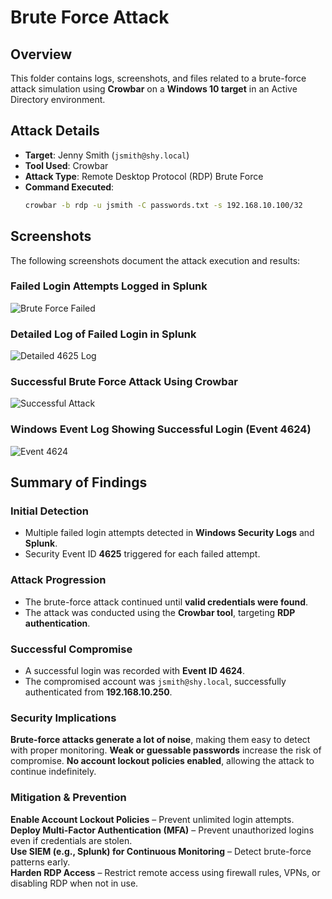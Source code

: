 # Brute Force Attack

## Overview
This folder contains logs, screenshots, and files related to a brute-force attack simulation using **Crowbar** on a **Windows 10 target** in an Active Directory environment.

## Attack Details
- **Target**: Jenny Smith (`jsmith@shy.local`)
- **Tool Used**: Crowbar
- **Attack Type**: Remote Desktop Protocol (RDP) Brute Force
- **Command Executed**:
  ```bash
  crowbar -b rdp -u jsmith -C passwords.txt -s 192.168.10.100/32

## Screenshots
The following screenshots document the attack execution and results:

### **Failed Login Attempts Logged in Splunk**
![Brute Force Failed](Brute_Force_Failed_Event4625.jpg)

### **Detailed Log of Failed Login in Splunk**
![Detailed 4625 Log](Brute_Force_Failed_Login_Detailed_Splunk.jpg)

### **Successful Brute Force Attack Using Crowbar**
![Successful Attack](Brute_Force_Success.jpg)

### **Windows Event Log Showing Successful Login (Event 4624)**
![Event 4624](Brute_Force_Successful_Login_Event4624.jpg)

## Summary of Findings

###  Initial Detection
- Multiple failed login attempts detected in **Windows Security Logs** and **Splunk**.
- Security Event ID **4625** triggered for each failed attempt.

###  Attack Progression
- The brute-force attack continued until **valid credentials were found**.
- The attack was conducted using the **Crowbar tool**, targeting **RDP authentication**.

###  Successful Compromise
- A successful login was recorded with **Event ID 4624**.
- The compromised account was `jsmith@shy.local`, successfully authenticated from **192.168.10.250**.

###  Security Implications
 **Brute-force attacks generate a lot of noise**, making them easy to detect with proper monitoring.
 **Weak or guessable passwords** increase the risk of compromise.
 **No account lockout policies enabled**, allowing the attack to continue indefinitely.

###  Mitigation & Prevention
 **Enable Account Lockout Policies** – Prevent unlimited login attempts.  
 **Deploy Multi-Factor Authentication (MFA)** – Prevent unauthorized logins even if credentials are stolen.  
 **Use SIEM (e.g., Splunk) for Continuous Monitoring** – Detect brute-force patterns early.  
 **Harden RDP Access** – Restrict remote access using firewall rules, VPNs, or disabling RDP when not in use.  

